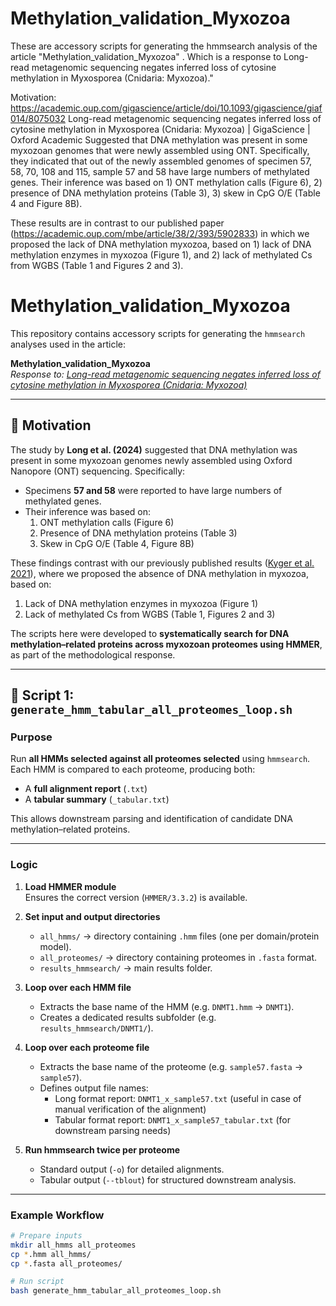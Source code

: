 # Methylation_validation_Myxozoa
These are accessory scripts for generating the hmmsearch analysis of the article "Methylation_validation_Myxozoa" . Which is a response to Long-read metagenomic sequencing negates inferred loss of cytosine methylation in Myxosporea (Cnidaria: Myxozoa)."

Motivation:
https://academic.oup.com/gigascience/article/doi/10.1093/gigascience/giaf014/8075032
Long-read metagenomic sequencing negates inferred loss of cytosine methylation in Myxosporea (Cnidaria: Myxozoa) | GigaScience | Oxford Academic
Suggested that DNA methylation was present in some myxozoan genomes that were newly assembled using ONT. Specifically, they indicated that out of the newly assembled genomes of specimen 57, 58, 70, 108 and 115, sample 57 and 58 have large numbers of methylated genes. Their inference was based on 1) ONT methylation calls (Figure 6), 2) presence of DNA methylation proteins (Table 3), 3) skew in CpG O/E (Table 4 and Figure 8B). 

These results are in contrast to our published paper (https://academic.oup.com/mbe/article/38/2/393/5902833) in which we proposed the lack of DNA methylation myxozoa, based on 1) lack of DNA methylation enzymes in myxozoa (Figure 1), and 2) lack of methylated Cs from WGBS (Table 1 and Figures 2 and 3). 

# Methylation_validation_Myxozoa

This repository contains accessory scripts for generating the `hmmsearch` analyses used in the article:

**Methylation_validation_Myxozoa**  
_Response to: [Long-read metagenomic sequencing negates inferred loss of cytosine methylation in Myxosporea (Cnidaria: Myxozoa)](https://academic.oup.com/gigascience/article/doi/10.1093/gigascience/giaf014/8075032)_  

---

## 🔹 Motivation

The study by **Long et al. (2024)** suggested that DNA methylation was present in some myxozoan genomes newly assembled using Oxford Nanopore (ONT) sequencing. Specifically:
- Specimens **57 and 58** were reported to have large numbers of methylated genes.  
- Their inference was based on:
  1. ONT methylation calls (Figure 6)  
  2. Presence of DNA methylation proteins (Table 3)  
  3. Skew in CpG O/E (Table 4, Figure 8B)  

These findings contrast with our previously published results ([Kyger et al. 2021](https://academic.oup.com/mbe/article/38/2/393/5902833)), where we proposed the absence of DNA methylation in myxozoa, based on:
1. Lack of DNA methylation enzymes in myxozoa (Figure 1)  
2. Lack of methylated Cs from WGBS (Table 1, Figures 2 and 3)  

The scripts here were developed to **systematically search for DNA methylation–related proteins across myxozoan proteomes using HMMER**, as part of the methodological response.

---

## 🔹 Script 1: `generate_hmm_tabular_all_proteomes_loop.sh`

### Purpose
Run **all HMMs selected against all proteomes selected** using `hmmsearch`.  
Each HMM is compared to each proteome, producing both:
- A **full alignment report** (`.txt`)
- A **tabular summary** (`_tabular.txt`)

This allows downstream parsing and identification of candidate DNA methylation–related proteins.

---

### Logic
1. **Load HMMER module**  
   Ensures the correct version (`HMMER/3.3.2`) is available.

2. **Set input and output directories**
   - `all_hmms/` → directory containing `.hmm` files (one per domain/protein model).  
   - `all_proteomes/` → directory containing proteomes in `.fasta` format.  
   - `results_hmmsearch/` → main results folder.

3. **Loop over each HMM file**
   - Extracts the base name of the HMM (e.g. `DNMT1.hmm` → `DNMT1`).  
   - Creates a dedicated results subfolder (e.g. `results_hmmsearch/DNMT1/`).

4. **Loop over each proteome file**
   - Extracts the base name of the proteome (e.g. `sample57.fasta` → `sample57`).  
   - Defines output file names:
     - Long format report: `DNMT1_x_sample57.txt`  (useful in case of manual verification of the alignment)
     - Tabular format report: `DNMT1_x_sample57_tabular.txt`  (for downstream parsing needs)

5. **Run hmmsearch twice per proteome**
   - Standard output (`-o`) for detailed alignments.  
   - Tabular output (`--tblout`) for structured downstream analysis.

---

### Example Workflow

```bash
# Prepare inputs
mkdir all_hmms all_proteomes
cp *.hmm all_hmms/
cp *.fasta all_proteomes/

# Run script
bash generate_hmm_tabular_all_proteomes_loop.sh
